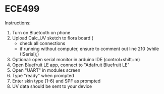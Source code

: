 # ECE499

Instructions:

1. Turn on Bluetooth on phone
2. Upload Calc_UV sketch to flora board (
	- check all connections
	- if running without computer, ensure to comment out line 210 (while (!Serial);)
3. Optional: open serial monitor in arduino IDE (control+shift+m)
4. Open Bluefruit LE app, connect to "Adafruit Bluefruit LE"
5. Open "UART" in modules screen
6. Type "ready" when prompted
7. Enter skin type (1-6) and SPF as prompted
8. UV data should be sent to your device
